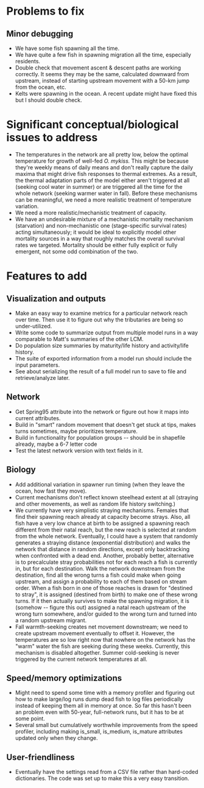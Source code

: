 # Problems to fix

## Minor debugging
* We have some fish spawning all the time.
* We have quite a few fish in spawning migration all the time, especially residents.
* Double check that movement ascent & descent paths are working correctly. It seems they may be the same,
  calculated downward from upstream, instead of starting upstream movement with a 50-km jump from the ocean, etc.
* Kelts were spawning in the ocean. A recent update might have fixed this but I should double check.

# Significant conceptual/biological issues to address
* The temperatures in the network are all pretty low, below the optimal temperature for growth of well-fed
  _O. mykiss._ This might be because they're weekly means of daily means and don't really capture the daily
  maxima that might drive fish responses to thermal extremes. As a result, the thermal adaptation parts of 
  the model either aren't triggered at all (seeking cool water in summer) or are triggered all the time
  for the whole network (seeking warmer water in fall). Before these mechanisms can be meaningful, we need
  a more realistic treatment of temperature variation. 
* We need a more realistic/mechanistic treatment of capacity.
* We have an undesirable mixture of a mechanistic mortality mechanism (starvation) and non-mechanistic one
  (stage-specific survival rates) acting simultaneously; it would be ideal to explicitly model other 
  mortality sources in a way that roughly matches the overall survival rates we targeted. Mortality should
  be either fully explicit or fully emergent, not some odd combination of the two.
            
# Features to add

## Visualization and outputs
* Make an easy way to examine metrics for a particular network reach over time. Then use it to figure out 
  why the tributaries are being so under-utilized.
* Write some code to summarize output from multiple model runs in a way comparable to Matt's summaries
  of the other LCM.
* Do population size summaries by maturity/life history and activity/life history.
* The suite of exported information from a model run should include the input parameters.
* See about serializing the result of a full model run to save to file and retrieve/analyze later.

## Network
* Get Spring95 attribute into the network or figure out how it maps into current attributes.
* Build in "smart" random movement that doesn't get stuck at tips, makes turns sometimes, maybe prioritizes temperature.
* Build in functionality for population groups -- should be in shapefile already, maybe a 6-7 letter code
* Test the latest network version with text fields in it.

## Biology
* Add additional variation in spawner run timing (when they leave the ocean, how fast they move).
* Current mechanisms don't reflect known steelhead extent at all (straying and other movements, as well as
  random life history switching.)
* We currently have very simplistic straying mechanisms. Females that find their spawning reach already
  at capacity become strays. Also, all fish have a very low chance at birth to be assigned a spawning reach
  different from their natal reach, but the new reach is selected at random from the whole network. Eventually, 
  I could have a system that randomly generates a straying distance (exponential distribution)
  and walks the network that distance in random directions, except only backtracking when confronted with
  a dead end. Another, probably better, alternative is to precalculate stray probabilities not for each
  reach a fish is currently in, but for each destination. Walk the network downstream from the destination,
  find all the wrong turns a fish could make when going upstream, and assign a probability to each of
  them based on stream order. When a fish born in one of those reaches is drawn for "destined to stray",
  it is assigned (destined from birth) to make one of these wrong turns. If it then actually survives to
  make the spawning migration, it is (somehow -- figure this out) assigned a natal reach upstream of the
  wrong turn somewhere, and/or guided to the wrong turn and turned into a random upstream migrant.
* Fall warmth-seeking creates net movement downstream; we need to create upstream movement eventually to 
  offset it. However, the temperatures are so low right now that nowhere on the network has the "warm" water
  the fish are seeking during these weeks. Currently, this mechanism is disabled altogether. Summer
  cold-seeking is never triggered by the current network temperatures at all.
            
## Speed/memory optimizations
* Might need to spend some time with a memory profiler and figuring out how to make large/log runs dump
  dead fish to log files periodically instead of keeping them all in memory at once. So far this hasn't
  been an problem even with 50-year, full-network runs, but it has to be at some point.
* Several small but cumulatively worthwhile improvements from the speed profiler, including making 
  is_small, is_medium, is_mature attributes updated only when they change.

## User-friendliness
* Eventually have the settings read from a CSV file rather than hard-coded dictionaries. The code was set up
  to make this a very easy transition.